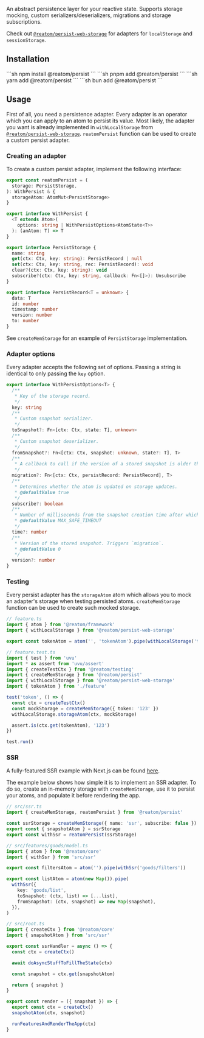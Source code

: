 An abstract persistence layer for your reactive state. Supports storage mocking, custom serializers/deserializers, migrations and storage subscriptions.

Check out [`@reatom/persist-web-storage`](https://www.reatom.dev/package/persist-web-storage) for adapters for `localStorage` and `sessionStorage`.

## Installation

<Tabs>
<TabItem label="npm">
  ```sh
npm install @reatom/persist
  ```
</TabItem>
<TabItem label="pnpm">
  ```sh
pnpm add @reatom/persist
  ```
</TabItem>
<TabItem label="yarn">
  ```sh
yarn add @reatom/persist
  ```
</TabItem>
<TabItem label="bun">
  ```sh
bun add @reatom/persist
  ```
</TabItem>
</Tabs>

## Usage

First of all, you need a persistence adapter. Every adapter is an operator which you can apply to an atom to persist its value. Most likely, the adapter you want is already implemented in `withLocalStorage` from [`@reatom/persist-web-storage`](https://www.reatom.dev/package/persist-web-storage). `reatomPersist` function can be used to create a custom persist adapter.

### Creating an adapter

To create a custom persist adapter, implement the following interface:

```ts
export const reatomPersist = (
  storage: PersistStorage,
): WithPersist & {
  storageAtom: AtomMut<PersistStorage>
}

export interface WithPersist {
  <T extends Atom>(
    options: string | WithPersistOptions<AtomState<T>>
  ): (anAtom: T) => T
}

export interface PersistStorage {
  name: string
  get(ctx: Ctx, key: string): PersistRecord | null
  set(ctx: Ctx, key: string, rec: PersistRecord): void
  clear?(ctx: Ctx, key: string): void
  subscribe?(ctx: Ctx, key: string, callback: Fn<[]>): Unsubscribe
}

export interface PersistRecord<T = unknown> {
  data: T
  id: number
  timestamp: number
  version: number
  to: number
}
```

See `createMemStorage` for an example of `PersistStorage` implementation.

### Adapter options

Every adapter accepts the following set of options. Passing a string is identical to only passing the `key` option.

```ts
export interface WithPersistOptions<T> {
  /**
   * Key of the storage record.
   */
  key: string
  /**
   * Custom snapshot serializer.
   */
  toSnapshot?: Fn<[ctx: Ctx, state: T], unknown>
  /**
   * Custom snapshot deserializer.
   */
  fromSnapshot?: Fn<[ctx: Ctx, snapshot: unknown, state?: T], T>
  /**
   * A callback to call if the version of a stored snapshot is older than `version` option.
   */
  migration?: Fn<[ctx: Ctx, persistRecord: PersistRecord], T>
  /**
   * Determines whether the atom is updated on storage updates.
   * @defaultValue true
   */
  subscribe?: boolean
  /**
   * Number of milliseconds from the snapshot creation time after which it will be deleted.
   * @defaultValue MAX_SAFE_TIMEOUT
   */
  time?: number
  /**
   * Version of the stored snapshot. Triggers `migration`.
   * @defaultValue 0
   */
  version?: number
}
```

### Testing

Every persist adapter has the `storageAtom` atom which allows you to mock an adapter's storage when testing persisted atoms. `createMemStorage` function can be used to create such mocked storage.

```ts
// feature.ts
import { atom } from '@reatom/framework'
import { withLocalStorage } from '@reatom/persist-web-storage'

export const tokenAtom = atom('', 'tokenAtom').pipe(withLocalStorage('token'))
```

```ts
// feature.test.ts
import { test } from 'uvu'
import * as assert from 'uvu/assert'
import { createTestCtx } from '@reatom/testing'
import { createMemStorage } from '@reatom/persist'
import { withLocalStorage } from '@reatom/persist-web-storage'
import { tokenAtom } from './feature'

test('token', () => {
  const ctx = createTestCtx()
  const mockStorage = createMemStorage({ token: '123' })
  withLocalStorage.storageAtom(ctx, mockStorage)

  assert.is(ctx.get(tokenAtom), '123')
})

test.run()
```

### SSR

A fully-featured SSR example with Next.js can be found [here](https://github.com/artalar/reatom-nextjs).

The example below shows how simple it is to implement an SSR adapter. To do so, create an in-memory storage with `createMemStorage`, use it to persist your atoms, and populate it before rendering the app.

```ts
// src/ssr.ts
import { createMemStorage, reatomPersist } from '@reatom/persist'

const ssrStorage = createMemStorage({ name: 'ssr', subscribe: false })
export const { snapshotAtom } = ssrStorage
export const withSsr = reatomPersist(ssrStorage)
```

```ts
// src/features/goods/model.ts
import { atom } from '@reatom/core'
import { withSsr } from 'src/ssr'

export const filtersAtom = atom('').pipe(withSsr('goods/filters'))

export const listAtom = atom(new Map()).pipe(
  withSsr({
    key: 'goods/list',
    toSnapshot: (ctx, list) => [...list],
    fromSnapshot: (ctx, snapshot) => new Map(snapshot),
  }),
)
```

```ts
// src/root.ts
import { createCtx } from '@reatom/core'
import { snapshotAtom } from 'src/ssr'

export const ssrHandler = async () => {
  const ctx = createCtx()

  await doAsyncStuffToFillTheState(ctx)

  const snapshot = ctx.get(snapshotAtom)

  return { snapshot }
}

export const render = ({ snapshot }) => {
  export const ctx = createCtx()
  snapshotAtom(ctx, snapshot)

  runFeaturesAndRenderTheApp(ctx)
}
```
